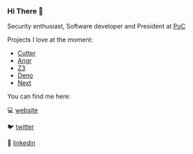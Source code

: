 ### Hi There :wave:

Security enthusiast, Software developer and President at [PoC](https://github.com/PoCFrance)

Projects I love at the moment:
* [Cutter](https://github.com/radareorg/cutter)
* [Angr](https://github.com/angr/angr)
* [Z3](https://github.com/Z3Prover/z3)
* [Deno](https://github.com/denoland/deno)
* [Next](https://github.com/vercel/next.js/)


You can find me here:

:computer: [website](https://pwnh4.com)

:bird: [twitter](https://twitter.com/pwnh4)

:briefcase: [linkedin](https://www.linkedin.com/in/loicttn/)
